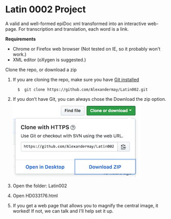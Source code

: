 # Latin 0002 Project
A valid and well-formed epiDoc xml transformed into an interactive web-page.  For transcription and translation, each word is a link. 

**Requirements**
* Chrome or Firefox web browser (Not tested on IE, so it probably won't work.)
* XML editor (oXygen is suggested.)


Clone the repo, or download a zip

1. If you are cloning the repo, make sure you have [Git installed](https://gist.github.com/derhuerst/1b15ff4652a867391f03)

         $  git clone https://github.com/Alexandermay/Latin002.git
 
 
2. If you don’t have Git, you can always chose the Download the zip option.
 ![](images/ScreenShot.png)       
3. Open the folder: Latin002
4. Open HD033176.html
5. If you get a web page that allows you to magnify the central image, it worked!  If not, we can talk and I'll help set it up. 